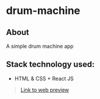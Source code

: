 # drum-machine

## About
A simple drum machine app
## Stack technology used:
* HTML & CSS + React JS

> [Link to web preview](https://anassasp.github.io/drum-machine/)
